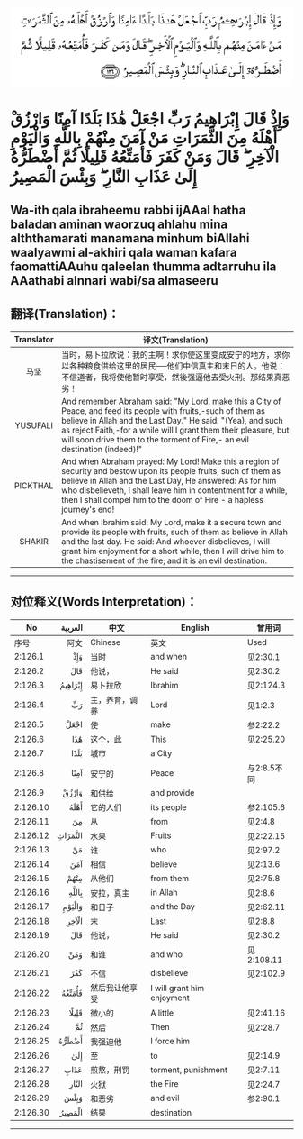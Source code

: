 ![002:126](images/002_126.gif)

#   وَإِذْ قَالَ إِبْرَاهِيمُ رَبِّ اجْعَلْ هَٰذَا بَلَدًا آمِنًا وَارْزُقْ أَهْلَهُ مِنَ الثَّمَرَاتِ مَنْ آمَنَ مِنْهُمْ بِاللَّهِ وَالْيَوْمِ الْآخِرِ ۖ قَالَ وَمَنْ كَفَرَ فَأُمَتِّعُهُ قَلِيلًا ثُمَّ أَضْطَرُّهُ إِلَىٰ عَذَابِ النَّارِ ۖ وَبِئْسَ الْمَصِيرُ 

## Wa-ith qala ibraheemu rabbi ijAAal hatha baladan aminan waorzuq ahlahu mina alththamarati manamana minhum biAllahi waalyawmi al-akhiri qala waman kafara faomattiAAuhu qaleelan thumma adtarruhu ila AAathabi alnnari wabi/sa almaseeru

## 翻译(Translation)：

| Translator | 译文(Translation)                                            |
|:----------:| ------------------------------------------------------------ |
| 马坚       | 当时，易卜拉欣说：我的主啊！求你使这里变成安宁的地方，求你以各种粮食供给这里的居民──他们中信真主和末日的人。他说：不信道者，我将使他暂时享受，然後强逼他去受火刑。那结果真恶劣！ |
| YUSUFALI   | And remember Abraham said: "My Lord, make this a City of Peace, and feed its people with fruits,-such of them as believe in Allah and the Last Day." He said: "(Yea), and such as reject Faith,-for a while will I grant them their pleasure, but will soon drive them to the torment of Fire,- an evil destination (indeed)!" |
| PICKTHAL   | And when Abraham prayed: My Lord! Make this a region of security and bestow upon its people fruits, such of them as believe in Allah and the Last Day, He answered: As for him who disbelieveth, I shall leave him in contentment for a while, then I shall compel him to the doom of Fire - a hapless journey's end! |
| SHAKIR     | And when Ibrahim said: My Lord, make it a secure town and provide its people with fruits, such of them as believe in Allah and the last day. He said: And whoever disbelieves, I will grant him enjoyment for a short while, then I will drive him to the chastisement of the fire; and it is an evil destination. |

---

## 对位释义(Words Interpretation)：

| No       | العربية | 中文           | English                    | 曾用词      |
| -------- | ------: | -------------- | -------------------------- | ----------- |
| 序号     |    阿文 | Chinese        | 英文                       | Used        |
| 2:126.1  |     وَإِذْ | 当时           | and when                   | 见2:30.1    |
| 2:126.2  |     قَالَ | 他说，         | He said                    | 见2:30.2    |
| 2:126.3  | إِبْرَاهِيمُ | 易卜拉欣       | Ibrahim                    | 见2:124.3   |
| 2:126.4  |      رَبِّ | 主，养育，调养 | Lord                       | 见1:2.3     |
| 2:126.5  |    اجْعَلْ | 使             | make                       | 参2:22.2    |
| 2:126.6  |     هَٰذَا | 这个，此       | This                       | 见2:25.20   |
| 2:126.7  |    بَلَدًا | 城市           | a City                     |             |
| 2:126.8  |    آمِنًا | 安宁的         | Peace                      | 与2:8.5不同 |
| 2:126.9  |   وَارْزُقْ | 和供给         | and provide                |             |
| 2:126.10 |    أَهْلَهُ | 它的人们       | its people                 | 参2:105.6   |
| 2:126.11 |      مِنَ | 从             | from                       | 见2:4.8     |
| 2:126.12 | الثَّمَرَاتِ | 水果           | Fruits                     | 见2:22.15   |
| 2:126.13 |      مَنْ | 谁             | who                        | 见2:97.2    |
| 2:126.14 |     آمَنَ | 相信           | believe                    | 见2:13.6    |
| 2:126.15 |    مِنْهُمْ | 从他们         | from them                  | 见2:75.8    |
| 2:126.16 |   بِاللَّهِ | 安拉，真主     | in Allah                   | 见2:8.6     |
| 2:126.17 |  وَالْيَوْمِ | 和日子         | and the Day                | 见2:62.11   |
| 2:126.18 |   الْآخِرِ | 末             | Last                       | 见2:8.8     |
| 2:126.19 |     قَالَ | 他说，         | He said                    | 见2:30.2    |
| 2:126.20 |     وَمَنْ | 和谁           | and who                    | 见2:108.11  |
| 2:126.21 |     كَفَرَ | 不信           | disbelieve                 | 见2:102.9   |
| 2:126.22 |  فَأُمَتِّعُهُ | 然后我让他享受 | I will grant him enjoyment |             |
| 2:126.23 |   قَلِيلًا | 微小的         | A little                   | 见2:41.16   |
| 2:126.24 |      ثُمَّ | 然后           | Then                       | 见2:28.7    |
| 2:126.25 |   أَضْطَرُّهُ | 我强迫他       | I force him                |             |
| 2:126.26 |     إِلَىٰ | 至             | to                         | 见2:14.9    |
| 2:126.27 |    عَذَابِ | 煎熬，刑罚     | torment, punishment        | 见2:7.11    |
| 2:126.28 |   النَّارِ | 火狱           | the Fire                   | 见2:24.7    |
| 2:126.29 |    وَبِئْسَ | 和恶劣         | and evil                   | 参2:90.1    |
| 2:126.30 |  الْمَصِيرُ | 结果           | destination                |             |

---
